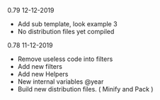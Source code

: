 0.79
12-12-2019

- Add sub template, look example 3
- No distribution files yet compiled

0.78
11-12-2019

- Remove useless code into filters
- Add new filters
- Add new Helpers
- New internal variables @year
- Build new distribution files. ( Minify and Pack )